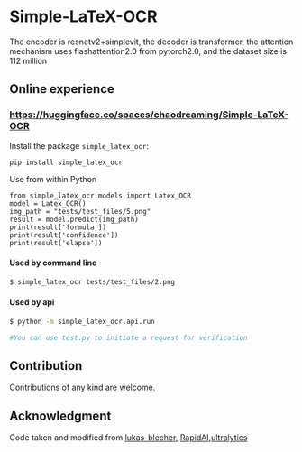 # Simple-LaTeX-OCR
The encoder is resnetv2+simplevit, the decoder is transformer, the attention mechanism uses flashattention2.0 from pytorch2.0, and the dataset size is 112 million

## Online experience

### https://huggingface.co/spaces/chaodreaming/Simple-LaTeX-OCR

Install the package `simple_latex_ocr`: 

```
pip install simple_latex_ocr
```

Use from within Python

    
    from simple_latex_ocr.models import Latex_OCR
    model = Latex_OCR()
    img_path = "tests/test_files/5.png"
    result = model.predict(img_path)
    print(result['formula'])
    print(result['confidence'])
    print(result['elapse'])

#### Used by command line
```bash
$ simple_latex_ocr tests/test_files/2.png


```


#### Used by api
```bash
$ python -m simple_latex_ocr.api.run

#You can use test.py to initiate a request for verification
```
## Contribution
Contributions of any kind are welcome.

## Acknowledgment
Code taken and modified from [lukas-blecher](https://github.com/lukas-blecher/LaTeX-OCR), [RapidAI](https://github.com/RapidAI/RapidLaTeXOCR),[ultralytics](https://github.com/ultralytics/ultralytics)
